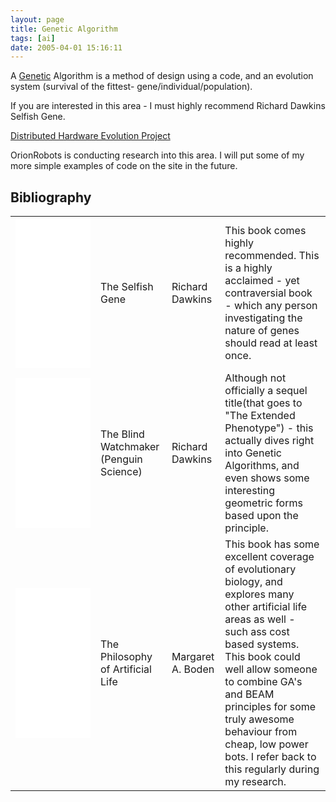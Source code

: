 ```yaml
---
layout: page
title: Genetic Algorithm
tags: [ai]
date: 2005-04-01 15:16:11
---
```

A [Genetic](/wiki/genetic.html "This word describes the system used by all known biological lifeforms to store sticky (permanent) or static data.") Algorithm is a method of design using a code, and an evolution system (survival of the fittest- gene/individual/population).

If you are interested in this area - I must highly recommend Richard Dawkins Selfish Gene.

[Distributed Hardware Evolution Project](http://www.dhep.ga/)

OrionRobots is conducting research into this area. I will put some of my more simple examples of code on the site in the future.

## Bibliography

<table class="normal" id="fancytable_1"> 
<tr>
    <td> <iframe style="width:120px;height:240px;" marginwidth="0" marginheight="0" scrolling="no" frameborder="0" src="//ws-eu.amazon-adsystem.com/widgets/q?ServiceVersion=20070822&OneJS=1&Operation=GetAdHtml&MarketPlace=GB&source=ss&ref=as_ss_li_til&ad_type=product_link&tracking_id=orionrobots-21&marketplace=amazon&region=GB&placement=0198788606&asins=0198788606&linkId=7364afe7cc98a9b8b3010da43ac39054&show_border=true&link_opens_in_new_window=true"></iframe> </td>
    <td>The Selfish Gene</td>
    <td>Richard Dawkins</td>
    <td>This book comes highly recommended. This is a highly acclaimed - yet contraversial book - which any person investigating the nature of genes should read at least once.</td>
</tr>
<tr>
    <td><iframe style="width:120px;height:240px;" marginwidth="0" marginheight="0" scrolling="no" frameborder="0" src="//ws-eu.amazon-adsystem.com/widgets/q?ServiceVersion=20070822&OneJS=1&Operation=GetAdHtml&MarketPlace=GB&source=ss&ref=as_ss_li_til&ad_type=product_link&tracking_id=orionrobots-21&marketplace=amazon&region=GB&placement=0393351491&asins=0393351491&linkId=eea042bc1d2957822a21e3cc10b3d26e&show_border=true&link_opens_in_new_window=true"></iframe></td>
    <td>The Blind Watchmaker (Penguin Science)</td>
    <td>Richard Dawkins</td>
    <td>Although not officially a sequel title(that goes to "The Extended Phenotype") - this actually dives right into Genetic Algorithms, and even shows some interesting geometric forms based upon the principle.</td>
</tr>
<tr>
    <td><iframe style="width:120px;height:240px;" marginwidth="0" marginheight="0" scrolling="no" frameborder="0" src="//ws-eu.amazon-adsystem.com/widgets/q?ServiceVersion=20070822&OneJS=1&Operation=GetAdHtml&MarketPlace=GB&source=ss&ref=as_ss_li_til&ad_type=product_link&tracking_id=orionrobots-21&marketplace=amazon&region=GB&placement=0198751559&asins=0198751559&linkId=f7801bf3aa42e4d7987b86bcdb5053ec&show_border=true&link_opens_in_new_window=true"></iframe></td>
    <td>The Philosophy of Artificial Life</td>
    <td>Margaret A. Boden</td>
    <td>This book has some excellent coverage of evolutionary biology, and explores many other artificial life areas as well - such ass cost based systems. This book could well allow someone to combine GA's and BEAM principles for some truly awesome behaviour from cheap, low power bots. I refer back to this regularly during my research.</td>
</tr>
</table>
